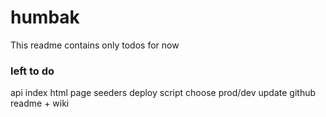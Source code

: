 # humbak

This readme contains only todos for now

### left to do

api index html page
seeders
deploy script choose prod/dev
update github readme + wiki
